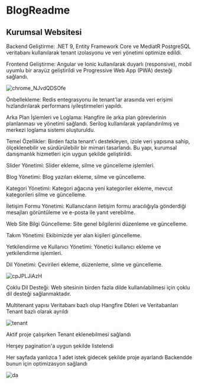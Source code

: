 # BlogReadme
<h2>Kurumsal Websitesi</h2>

Backend Geliştirme: .NET 9, Entity Framework Core ve MediatR PostgreSQL veritabanı kullanılarak tenant izolasyonu ve veri yönetimi optimize edildi.

Frontend Geliştirme: Angular ve Ionic kullanılarak duyarlı (responsive), mobil uyumlu bir arayüz geliştirildi ve Progressive Web App (PWA) desteği sağlandı.

![chrome_NJvdQDSOfe](https://github.com/user-attachments/assets/de07bb82-9ee9-4192-b6ba-e0a33382a6e8)


Önbellekleme: Redis entegrasyonu ile tenant'lar arasında veri erişimi hızlandırılarak performans iyileştirmeleri yapıldı.

Arka Plan İşlemleri ve Loglama: Hangfire ile arka plan görevlerinin planlanması ve yönetimi sağlandı. Serilog kullanılarak yapılandırılmış ve merkezi loglama sistemi oluşturuldu.

Temel Özellikler: Birden fazla tenant'ı destekleyen, izole veri yapısına sahip, ölçeklenebilir ve sürdürülebilir bir mimari tasarlandı. Bu yapı, kurumsal danışmanlık hizmetleri için uygun şekilde geliştirildi.

Slider Yönetimi: Slider ekleme, silme ve güncelleme işlemleri.

Blog Yönetimi: Blog yazıları ekleme, silme ve güncelleme.

Kategori Yönetimi: Kategori ağacına yeni kategoriler ekleme, mevcut kategorileri silme ve güncelleme.

İletişim Formu Yönetimi: Kullanıcıların iletişim formu aracılığıyla gönderdiği mesajları görüntüleme ve e-posta ile yanıt verebilme.

Web Site Bilgi Güncelleme: Site genel bilgilerini düzenleme ve güncelleme.

Takım Yönetimi: Ekibimizde yer alan kişileri güncelleme.

Yetkilendirme ve Kullanıcı Yönetimi: Yönetici kullanıcı ekleme ve yetkilendirme işlemleri.

Dil Yönetimi: Çevirileri ekleme, düzenleme, silme ve güncelleme.

![cpJPLJiAzH](https://github.com/user-attachments/assets/49a31ae6-db5a-4978-9228-d96b4347485f)

Çoklu Dil Desteği: Web sitesinin birden fazla dilde kullanılabilmesi için çoklu dil desteği sağlanmaktadır.

Multitenant yapısı Veritabanı bazlı olup Hangfire Dbleri ve Veritabanları Tenant bazlı olarak ayrıldı

![tenant](https://github.com/user-attachments/assets/e553b58d-6000-4b0e-83e6-3a609e037985)

Aktif proje çalışırken Tenant eklenebilmesi sağlandı

Herşey pagination'a uygun şekilde listelendi

Her sayfada yanlızca 1 adet istek gidecek şekilde proje ayarlandı Backendde bunun için optimizasyon sağlandı

![da](https://github.com/user-attachments/assets/18cb15b0-c6ef-4754-8bff-6cb80afd1228)

